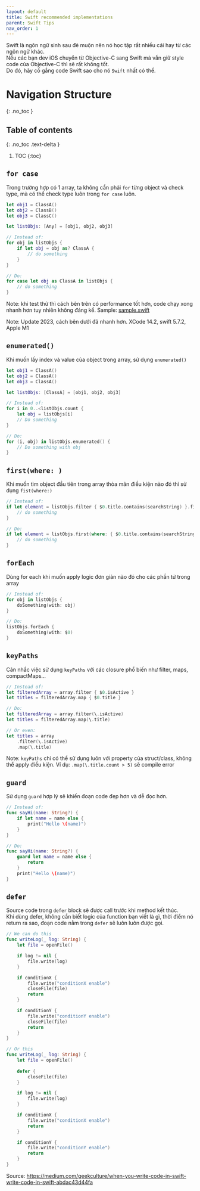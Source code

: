 ```yaml
---
layout: default
title: Swift recommended implementations
parent: Swift Tips
nav_order: 1
---
```


Swift là ngôn ngữ sinh sau đẻ muộn nên nó học tập rất nhiều cái hay từ các ngôn ngữ khác.  
Nếu các bạn dev iOS chuyển từ Objective-C sang Swift mà vẫn giữ style code của Objective-C thì sẽ rất không tốt.  
Do đó, hãy cố gắng code Swift sao cho nó `Swift` nhất có thể.

# Navigation Structure
{: .no_toc }

## Table of contents
{: .no_toc .text-delta }

1. TOC
{:toc}


## `for case`  

Trong trường hợp có 1 array, ta không cần phải `for` từng object và check type, mà có thể check type luôn trong `for case` luôn.

```swift
let obj1 = ClassA()
let obj2 = ClassB()
let obj3 = ClassC()

let listObjs: [Any] = [obj1, obj2, obj3]

// Instead of:
for obj in listObjs {
    if let obj = obj as? ClassA {
        // do something
    }
}

// Do:
for case let obj as ClassA in listObjs {
    // do something
}
```

Note: khi test thử thì cách bên trên có performance tốt hơn, code chạy xong nhanh hơn tuy nhiên không đáng kể.
Sample: [sample.swift](sample-forcase.swift)

Note: Update 2023, cách bên dưới đã nhanh hơn. XCode 14.2, swift 5.7.2, Apple M1

## `enumerated()`  

Khi muốn lấy index và value của object trong array, sử dụng `enumerated()`

```swift
let obj1 = ClassA()
let obj2 = ClassA()
let obj3 = ClassA()

let listObjs: [ClassA] = [obj1, obj2, obj3]

// Instead of:
for i in 0..<listObjs.count {
    let obj = listObjs[i]
    // Do something
}

// Do:
for (i, obj) in listObjs.enumerated() {
    // Do something with obj
}
```

## `first(where: )`

Khi muốn tìm object đầu tiên trong array thỏa mãn điều kiện nào đó thì sử dụng `fist(where:)`  

```swift
// Instead of:
if let element = listObjs.filter { $0.title.contains(searchString) }.first {
    // do something
}

// Do:
if let element = listObjs.first(where: { $0.title.contains(searchString) }) {
    // do something
}
```  

## `forEach`  

Dùng for each khi muốn apply logic đơn giản nào đó cho các phần tử trong array

```swift
// Instead of:
for obj in listObjs {
    doSomething(with: obj)
}

// Do:
listObjs.forEach {
    doSomething(with: $0)
}
```

## `keyPaths`  

Cân nhắc việc sử dụng `keyPaths` với các closure phổ biến như filter, maps, compactMaps...

```swift
// Instead of:
let filteredArray = array.filter { $0.isActive }
let titles = filteredArray.map { $0.title }

// Do:
let filteredArray = array.filter(\.isActive)
let titles = filteredArray.map(\.title)

// Or even:
let titles = array
    .filter(\.isActive)
    .map(\.title)
```

Note: `keyPaths` chỉ có thể sử dụng luôn với property của struct/class, không thể apply điều kiện.
Ví dụ: `.map(\.title.count > 5)` sẽ compile error  

## `guard`  

Sử dụng `guard` hợp lý sẽ khiến đoạn code đẹp hơn và dễ đọc hơn.

```swift
// Instead of:
func sayHi(name: String?) {
    if let name = name else {    
        print("Hello \(name)")
    }        
}

// Do:
func sayHi(name: String?) {
    guard let name = name else {    
        return
    }    
    print("Hello \(name)")
}
```

## `defer`  

Source code trong `defer` block sẽ được call trước khi method kết thúc.  
Khi dùng defer, không cần biết logic của function bạn viết là gì, thời điểm nó return ra sao, đoạn code nằm trong `defer` sẽ luôn luôn được gọi.

```swift
// We can do this
func writeLog(_ log: String) {
    let file = openFile()

    if log != nil {
        file.write(log)
    }

    if conditionX {
        file.write("conditionX enable")
        closeFile(file)
        return
    }

    if conditionY {
        file.write("conditionY enable")
        closeFile(file)
        return
    }    
}

// Or this
func writeLog(_ log: String) {
    let file = openFile()
    
    defer {
        closeFile(file)
    }

    if log != nil {
        file.write(log)
    }

    if conditionX {
        file.write("conditionX enable")
        return
    }

    if conditionY {
        file.write("conditionY enable")
        return
    }    
}
```

Source: https://medium.com/geekculture/when-you-write-code-in-swift-write-code-in-swift-abdac43d44fa  
